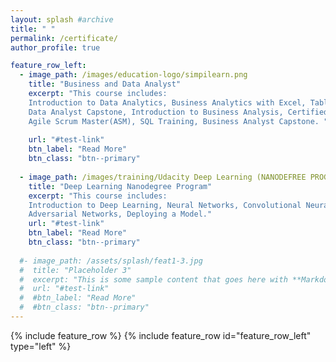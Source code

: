 ```yaml
---
layout: splash #archive
title: " "
permalink: /certificate/
author_profile: true

feature_row_left:
  - image_path: /images/education-logo/simpilearn.png
    title: "Business and Data Analyst"
    excerpt: "This course includes:
    Introduction to Data Analytics, Business Analytics with Excel, Tableau Training, Power bi, Data Science with R Programing,
    Data Analyst Capstone, Introduction to Business Analysis, Certified Business Analysis Professional (CBAP) Certification,
    Agile Scrum Master(ASM), SQL Training, Business Analyst Capstone. "
    
    url: "#test-link"
    btn_label: "Read More"
    btn_class: "btn--primary"
    
  - image_path: /images/training/Udacity Deep Learning (NANODEFREE PROGRAM).jpg
    title: "Deep Learning Nanodegree Program"
    excerpt: "This course includes:
    Introduction to Deep Learning, Neural Networks, Convolutional Neural Networks, Recurrent Neural Networks, Generative 
    Adversarial Networks, Deploying a Model."
    url: "#test-link"
    btn_label: "Read More"
    btn_class: "btn--primary"
    
  #- image_path: /assets/splash/feat1-3.jpg
  #  title: "Placeholder 3"
  #  excerpt: "This is some sample content that goes here with **Markdown** formatting."
  #  url: "#test-link"
  #  #btn_label: "Read More"
  #  #btn_class: "btn--primary"
---
```


{% include feature_row %}
{% include feature_row id="feature_row_left" type="left" %}
